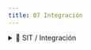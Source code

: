 ```yaml
---
title: 07 Integración
---
```


<details>

<summary>🧪 SIT / Integración</summary>

* [UX-UIQA — Validación UI en Front (SIT)](../../servicios/ux-uiqa-validacion-ui-en-front-sit.md)

</details>
